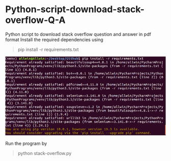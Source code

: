 # Python-script-download-stack-overflow-Q-A
Python script to download stack overflow question and answer in pdf format
Install the required dependencies using 

> pip install -r requirements.txt

![requirements installation](https://github.com/Allwin12/Python-script-download-stack-overflow-Q-A/blob/master/screenshots/Screenshot%20from%202019-10-22%2016-08-19.png)

Run the program by

> python stack-overflow.py

